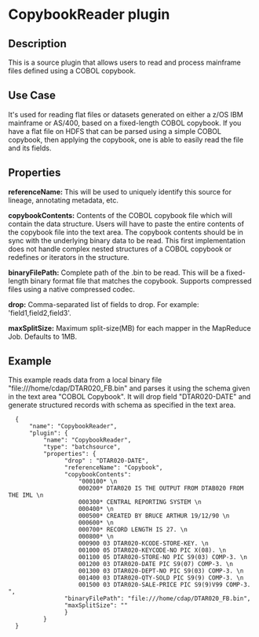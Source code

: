 # CopybookReader plugin


Description
-----------
This is a source plugin that allows users to read and process mainframe files defined using a COBOL copybook.


Use Case
--------
It's used for reading flat files or datasets generated on either a z/OS IBM mainframe or AS/400,
based on a fixed-length COBOL copybook. If you have a flat file on HDFS that can be parsed using a simple COBOL
copybook, then applying the copybook, one is able to easily read the file and its fields.


Properties
----------
**referenceName:** This will be used to uniquely identify this source for lineage, annotating metadata, etc.

**copybookContents:** Contents of the COBOL copybook file which will contain the data structure.
Users will have to paste the entire contents of the copybook file into the text area. The copybook contents should be
in sync with the underlying binary data to be read. This first implementation does not handle complex nested structures
of a COBOL copybook or redefines or iterators in the structure.

**binaryFilePath:** Complete path of the .bin to be read. This will be a fixed-length binary format file that matches
the copybook. Supports compressed files using a native compressed codec.

**drop:** Comma-separated list of fields to drop. For example: 'field1,field2,field3'.

**maxSplitSize:** Maximum split-size(MB) for each mapper in the MapReduce Job. Defaults to 1MB.

Example
-------

This example reads data from a local binary file "file:///home/cdap/DTAR020_FB.bin"  and parses it using the schema
given in the text area "COBOL Copybook".
It will drop field "DTAR020-DATE" and generate structured records with schema as specified in the text area.

      {
          "name": "CopybookReader",
          "plugin": {
              "name": "CopybookReader",
              "type": "batchsource",
              "properties": {
                    "drop" : "DTAR020-DATE",
                    "referenceName": "Copybook",
                    "copybookContents":
                        "000100* \n
                        000200* DTAR020 IS THE OUTPUT FROM DTAB020 FROM THE IML \n
                        000300* CENTRAL REPORTING SYSTEM \n
                        000400* \n
                        000500* CREATED BY BRUCE ARTHUR 19/12/90 \n
                        000600* \n
                        000700* RECORD LENGTH IS 27. \n
                        000800* \n
                        000900 03 DTAR020-KCODE-STORE-KEY. \n
                        001000 05 DTAR020-KEYCODE-NO PIC X(08). \n
                        001100 05 DTAR020-STORE-NO PIC S9(03) COMP-3. \n
                        001200 03 DTAR020-DATE PIC S9(07) COMP-3. \n
                        001300 03 DTAR020-DEPT-NO PIC S9(03) COMP-3. \n
                        001400 03 DTAR020-QTY-SOLD PIC S9(9) COMP-3. \n
                        001500 03 DTAR020-SALE-PRICE PIC S9(9)V99 COMP-3. ",
                    "binaryFilePath": "file:///home/cdap/DTAR020_FB.bin",
                    "maxSplitSize": ""
                    }
              }
      }